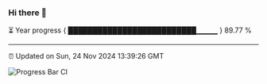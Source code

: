 ### Hi there 👋

⏳ Year progress { ██████████████████████████▁▁▁▁ } 89.77 %

---

⏰ Updated on Sun, 24 Nov 2024 13:39:26 GMT

![Progress Bar CI](https://github.com/IshwaranRudhara/GIT-ACTION/workflows/Progress%20Bar%20CI/badge.svg)
